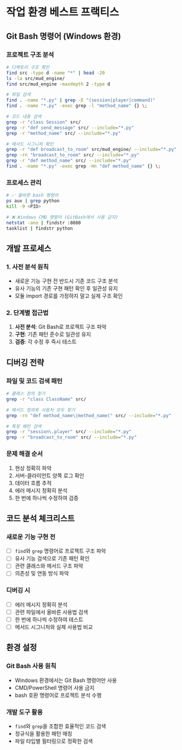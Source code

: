 # 작업 환경 베스트 프랙티스

## Git Bash 명령어 (Windows 환경)

### 프로젝트 구조 분석
```bash
# 디렉토리 구조 확인
find src -type d -name "*" | head -20
ls -la src/mud_engine/
find src/mud_engine -maxdepth 2 -type d

# 파일 검색
find . -name "*.py" | grep -E "(session|player|command)"
find . -name "*.py" -exec grep -l "method_name" {} \;

# 코드 내용 검색
grep -r "class Session" src/
grep -r "def send_message" src/ --include="*.py"
grep -r "method_name" src/ --include="*.py"

# 메서드 시그니처 확인
grep -r "def broadcast_to_room" src/mud_engine/ --include="*.py"
grep -rn "broadcast_to_room" src/ --include="*.py"
grep -r "def method_name" src/ --include="*.py"
find . -name "*.py" -exec grep -Hn "def method_name" {} \;
```

### 프로세스 관리
```bash
# ✅ 올바른 bash 명령어
ps aux | grep python
kill -9 <PID>

# ❌ Windows CMD 명령어 (GitBash에서 사용 금지)
netstat -ano | findstr :8080
tasklist | findstr python
```

## 개발 프로세스

### 1. 사전 분석 원칙
- 새로운 기능 구현 전 반드시 기존 코드 구조 분석
- 유사 기능의 기존 구현 패턴 확인 후 일관성 유지
- 모듈 import 경로를 가정하지 말고 실제 구조 확인

### 2. 단계별 접근법
1. **사전 분석**: Git Bash로 프로젝트 구조 파악
2. **구현**: 기존 패턴 준수로 일관성 유지
3. **검증**: 각 수정 후 즉시 테스트

## 디버깅 전략

### 파일 및 코드 검색 패턴
```bash
# 클래스 정의 찾기
grep -r "class ClassName" src/

# 메서드 정의와 사용처 모두 찾기
grep -rn "def method_name\|method_name(" src/ --include="*.py"

# 특정 패턴 검색
grep -r "session\.player" src/ --include="*.py"
grep -r "broadcast_to_room" src/ --include="*.py"
```

### 문제 해결 순서
1. 현상 정확히 파악
2. 서버-클라이언트 양쪽 로그 확인
3. 데이터 흐름 추적
4. 에러 메시지 정확히 분석
5. 한 번에 하나씩 수정하여 검증

## 코드 분석 체크리스트

### 새로운 기능 구현 전
- [ ] `find`와 `grep` 명령어로 프로젝트 구조 파악
- [ ] 유사 기능 검색으로 기존 패턴 확인
- [ ] 관련 클래스와 메서드 구조 파악
- [ ] 의존성 및 연동 방식 파악

### 디버깅 시
- [ ] 에러 메시지 정확히 분석
- [ ] 관련 파일에서 올바른 사용법 검색
- [ ] 한 번에 하나씩 수정하여 테스트
- [ ] 메서드 시그니처와 실제 사용법 비교

## 환경 설정

### Git Bash 사용 원칙
- Windows 환경에서는 Git Bash 명령어만 사용
- CMD/PowerShell 명령어 사용 금지
- bash 호환 명령어로 프로젝트 분석 수행

### 개발 도구 활용
- `find`와 `grep`을 조합한 효율적인 코드 검색
- 정규식을 활용한 패턴 매칭
- 파일 타입별 필터링으로 정확한 검색